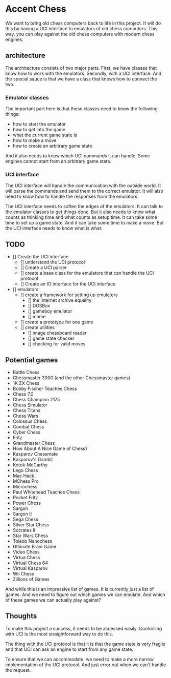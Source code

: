 # Accent Chess

We want to bring old chess computers back to life in this project. It will do this by having a UCI interface to emulators of old chess computers. This way, you can play against the old chess computers with modern chess engines.

## architecture

The architecture consists of two major parts. First, we have classes that know how to work with the emulators. Secondly, with a UCI interface. And the special sauce is that we have a class that knows how to connect the two.

### Emulator classes

The important part here is that these classes need to know the following things:

- how to start the emulator
- how to get into the game
- what the current game state is
- how to make a move
- how to create an arbitrary game state

And it also needs to know which UCI commands it can handle. Some engines cannot start from an arbitrary game state.

### UCI interface

The UCI interface will handle the communication with the outside world. It will parse the commands and send them to the correct emulator. It will also need to know how to handle the responses from the emulators.

The UCI interface needs to soften the edges of the emulators. It can talk to the emulator classes to get things done. But it also needs to know what counts as thinking time and what counts as setup time. It can take some time to set up a game state. And it can take some time to make a move. But the UCI interface needs to know what is what.

## TODO

- [] Create the UCI interface
  - [] understand the UCI protocol
  - [] Create a UCI parser
  - [] create a base class for the emulators that can handle the UCI protocol
  - [] Create an IO interface for the UCI interface
- [] emulators
  - [] create a framework for setting up emulators
    - [] the internet archive equality
    - [] DOSBox
    - [] gameboy emulator
    - [] mame
  - [] create a prototype for one game
  - [] create utilities
    - [] image chessboard reader
    - [] game state checker
    - [] checking for valid moves

## Potential games

- Battle Chess
- Chessmaster 3000 (and the other Chessmaster games)
- 1K ZX Chess
- Bobby Fischer Teaches Chess
- Chess 7.0
- Chess Champion 2175
- Chess Simulator
- Chess Titans
- Chess Wars
- Colossus Chess
- Combat Chess
- Cyber Chess
- Fritz
- Grandmaster Chess
- How About A Nice Game of Chess?
- Kasparov Chessmate
- Kasparov's Gambit
- Kotok-McCarthy
- Lego Chess
- Mac Hack
- MChess Pro
- Microchess
- Paul Whitehead Teaches Chess
- Pocket Fritz
- Power Chess
- Sargon
- Sargon II
- Sega Chess
- Silver Star Chess
- Socrates II
- Star Wars Chess
- Toledo Nanochess
- Ultimate Brain Game
- Video Chess
- Virtua Chess
- Virtual Chess 64
- Virtual Kasparov
- Wii Chess
- Zillions of Games

And while this is an impressive list of games. It is currently just a list of games. And we need to figure out which games we can emulate. And which of these games we can actually play against?

## Thoughts

To make this project a success, it needs to be accessed easily. Controlling with UCI is the most straightforward way to do this.

The thing with the UCI protocol is that it is that the game state is very fragile and that UCI can ask an engine to start from any game state.

To ensure that we can accommodate, we need to make a more narrow implementation of the UCI protocol. And just error out when we can't handle the request.
